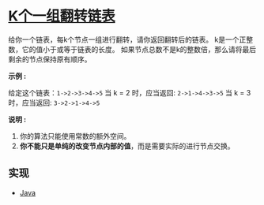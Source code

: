 # [K个一组翻转链表](https://leetcode-cn.com/problems/reverse-nodes-in-k-group/)

给你一个链表，每k个节点一组进行翻转，请你返回翻转后的链表。
k是一个正整数，它的值小于或等于链表的长度。
如果节点总数不是k的整数倍，那么请将最后剩余的节点保持原有顺序。

**示例 :**

给定这个链表：`1->2->3->4->5`
当 k = 2 时，应当返回: `2->1->4->3->5`
当 k = 3 时，应当返回: `3->2->1->4->5`

**说明 :**

1. 你的算法只能使用常数的额外空间。
2. **你不能只是单纯的改变节点内部的值**，而是需要实际的进行节点交换。

## 实现

- [Java](https://github.com/pojozhang/playground/blob/master/solutions/java/src/main/java/playground/algorithm/ReverseNodesInKGroup.java)
